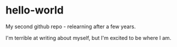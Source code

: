 # hello-world
My second github repo - relearning after a few years.

I'm terrible at writing about myself, but I'm excited to be where I am.
